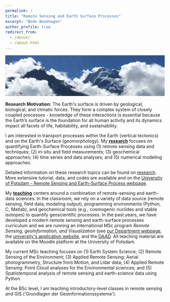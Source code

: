 ```yaml
---
permalink: /
title: "Remote Sensing and Earth Surface Processes"
excerpt: "Bodo Bookhagen"
author_profile: true
redirect_from: 
  - /about/
  - /about.html
---
```

![View of the Kinnaur Kailash in the NW Himalaya](images/Kailash_title_clip.jpg "Kinnaur Kailash")

**Research Motivation:** The Earth's surface is driven by geological, biological, and climatic forces. They form a complex system of closely coupled processes - knowledge of these interactions is essential because the Earth’s
surface is the foundation for all human activity and its dynamics impact all facets of life, habitability, and sustainability. 

I am interested in transport processes within the Earth (vertical tectonics) and on the Earth's Surface (geomorphology). My [**research**](http://bodobookhagen.github.io/research) focuses on quantifying Earth-Surface Processes using (1) remote sensing data and techniques; (2) in-situ and field measurements; (3) geochemical approaches; (4) time series and data analyses; and (5) numerical modeling approaches.

Detailed information on these research topics can be found on [research](http://bodobookhagen.github.io/research). More extensive tutorial, data, and codes are available and on the [University of Potsdam - Remote Sensing and Earth-Surface Process webpage](http://UP-RS-ESP.github.io/).


My [**teaching**](http://bodobookhagen.github.io/teaching) centers around a combination of remote-sensing and earth-data sciences. In the classroom, we rely on a variety of data source (remote sensing, field data, modeling output), programming environments (Python, C, Matlab), and geochemical tools (e.g., cosmogenic nuclides and stable isotopes) to quantify geoscientific processes. In the past years, we have developed a modern remote sensing and earth-surface processes curriculum and we are running an international MSc program *Remote Sensing, geoInformation, and Visualization* (see [our Department webpage](http://www.geo.uni-potsdam.de/msc-RSIV-e.html), the [university's application website](https://www.uni-potsdam.de/de/mnfakul/studium-und-lehre/master/remote-sensing-geoinformation-and-visualization.html), and the [DAAD](https://www.daad.de/deutschland/studienangebote/international-programmes/en/detail/4855/). All teaching material are available on the Moodle platform at the University of Potsdam.

My current MSc teaching focuses on (1) Earth System Science; (2) Remote Sensing of the Environment; (3) Applied Remote Sensing: Aerial photogrammetry, Structure from Motion, and Lidar data; (4) Applied Remote Sensing: Point Cloud analyses for the Environmental sciences; and (5) Spatiotemporal analysis of remote sensing and earth-science data using Python.

At the BSc level, I am teaching introductory-level classes in remote sensing and GIS ('Grundlagen der Geoinformationssysteme').


